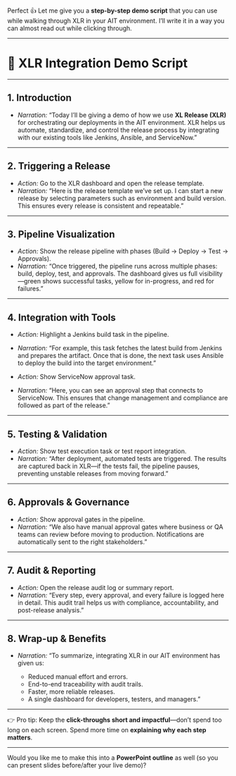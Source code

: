 Perfect 👍 Let me give you a **step-by-step demo script** that you can use while walking through XLR in your AIT environment. I’ll write it in a way you can almost read out while clicking through.

---

# 📝 XLR Integration Demo Script

---

## **1. Introduction**

* *Narration:*
  “Today I’ll be giving a demo of how we use **XL Release (XLR)** for orchestrating our deployments in the AIT environment.
  XLR helps us automate, standardize, and control the release process by integrating with our existing tools like Jenkins, Ansible, and ServiceNow.”

---

## **2. Triggering a Release**

* *Action:* Go to the XLR dashboard and open the release template.
* *Narration:*
  “Here is the release template we’ve set up. I can start a new release by selecting parameters such as environment and build version.
  This ensures every release is consistent and repeatable.”

---

## **3. Pipeline Visualization**

* *Action:* Show the release pipeline with phases (Build → Deploy → Test → Approvals).
* *Narration:*
  “Once triggered, the pipeline runs across multiple phases: build, deploy, test, and approvals.
  The dashboard gives us full visibility—green shows successful tasks, yellow for in-progress, and red for failures.”

---

## **4. Integration with Tools**

* *Action:* Highlight a Jenkins build task in the pipeline.

* *Narration:*
  “For example, this task fetches the latest build from Jenkins and prepares the artifact.
  Once that is done, the next task uses Ansible to deploy the build into the target environment.”

* *Action:* Show ServiceNow approval task.

* *Narration:*
  “Here, you can see an approval step that connects to ServiceNow.
  This ensures that change management and compliance are followed as part of the release.”

---

## **5. Testing & Validation**

* *Action:* Show test execution task or test report integration.
* *Narration:*
  “After deployment, automated tests are triggered.
  The results are captured back in XLR—if the tests fail, the pipeline pauses, preventing unstable releases from moving forward.”

---

## **6. Approvals & Governance**

* *Action:* Show approval gates in the pipeline.
* *Narration:*
  “We also have manual approval gates where business or QA teams can review before moving to production.
  Notifications are automatically sent to the right stakeholders.”

---

## **7. Audit & Reporting**

* *Action:* Open the release audit log or summary report.
* *Narration:*
  “Every step, every approval, and every failure is logged here in detail.
  This audit trail helps us with compliance, accountability, and post-release analysis.”

---

## **8. Wrap-up & Benefits**

* *Narration:*
  “To summarize, integrating XLR in our AIT environment has given us:

  * Reduced manual effort and errors.
  * End-to-end traceability with audit trails.
  * Faster, more reliable releases.
  * A single dashboard for developers, testers, and managers.”

---

👉 Pro tip: Keep the **click-throughs short and impactful**—don’t spend too long on each screen. Spend more time on **explaining why each step matters**.

---

Would you like me to make this into a **PowerPoint outline** as well (so you can present slides before/after your live demo)?
